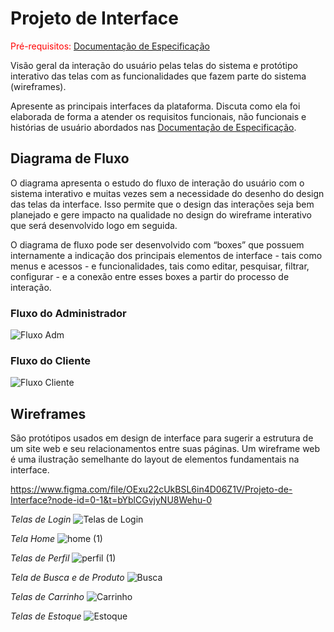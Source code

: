 
# Projeto de Interface

<span style="color:red">Pré-requisitos: <a href="2-Especificação do Projeto.md"> Documentação de Especificação</a></span>

Visão geral da interação do usuário pelas telas do sistema e protótipo interativo das telas com as funcionalidades que fazem parte do sistema (wireframes).

 Apresente as principais interfaces da plataforma. Discuta como ela foi elaborada de forma a atender os requisitos funcionais, não funcionais e histórias de usuário abordados nas <a href="2-Especificação do Projeto.md"> Documentação de Especificação</a>.

## Diagrama de Fluxo

O diagrama apresenta o estudo do fluxo de interação do usuário com o sistema interativo e  muitas vezes sem a necessidade do desenho do design das telas da interface. Isso permite que o design das interações seja bem planejado e gere impacto na qualidade no design do wireframe interativo que será desenvolvido logo em seguida.

O diagrama de fluxo pode ser desenvolvido com “boxes” que possuem internamente a indicação dos principais elementos de interface - tais como menus e acessos - e funcionalidades, tais como editar, pesquisar, filtrar, configurar - e a conexão entre esses boxes a partir do processo de interação.

### Fluxo do Administrador
![Fluxo Adm](https://user-images.githubusercontent.com/89920953/227050273-dae5424e-152d-4726-9548-26949dcfc73c.png)

### Fluxo do Cliente
![Fluxo Cliente](https://user-images.githubusercontent.com/89920953/227050332-549b2c02-14bb-4b5d-b0cb-14879d1110ad.png)

## Wireframes

São protótipos usados em design de interface para sugerir a estrutura de um site web e seu relacionamentos entre suas páginas. Um wireframe web é uma ilustração semelhante do layout de elementos fundamentais na interface.

https://www.figma.com/file/OExu22cUkBSL6in4D06Z1V/Projeto-de-Interface?node-id=0-1&t=bYblCGvjyNU8Wehu-0

*Telas de Login*
![Telas de Login](https://user-images.githubusercontent.com/89920953/227051165-0cf21d28-865a-4c45-9327-7921374c9280.png)

*Tela Home*
![home (1)](https://user-images.githubusercontent.com/89920953/227052149-26323f77-8a9d-4be4-a0b5-bd04bffa52b1.png)

*Telas de Perfil*
![perfil (1)](https://user-images.githubusercontent.com/89920953/227052933-7b6c51bc-d57a-4f01-b5fa-1db2619f21b0.png)

*Tela de Busca e de Produto*
![Busca](https://user-images.githubusercontent.com/89920953/227053264-67cc1a6c-7318-412e-8b1a-78627ce43a76.png)

*Telas de Carrinho*
![Carrinho](https://user-images.githubusercontent.com/89920953/227053670-52139b7f-c9e2-4dce-9749-aa2ef0b6cf82.png)

*Telas de Estoque*
![Estoque](https://user-images.githubusercontent.com/89920953/227053886-97f25ae4-e2a3-41f6-9861-1712f652e917.png)




